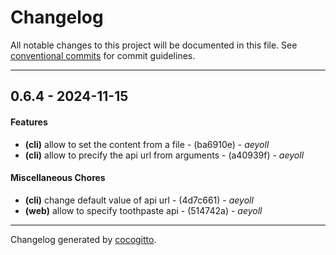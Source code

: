 # Changelog
All notable changes to this project will be documented in this file. See [conventional commits](https://www.conventionalcommits.org/) for commit guidelines.

- - -
## 0.6.4 - 2024-11-15
#### Features
- **(cli)** allow to set the content from a file - (ba6910e) - *aeyoll*
- **(cli)** allow to precify the api url from arguments - (a40939f) - *aeyoll*
#### Miscellaneous Chores
- **(cli)** change default value of api url - (4d7c661) - *aeyoll*
- **(web)** allow to specify toothpaste api - (514742a) - *aeyoll*

- - -

Changelog generated by [cocogitto](https://github.com/cocogitto/cocogitto).